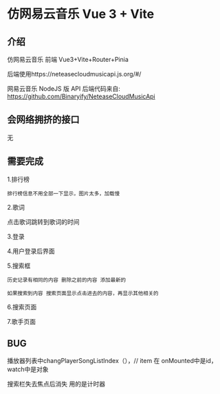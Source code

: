 # 仿网易云音乐 Vue 3 + Vite

## 介绍

仿网易云音乐 前端 Vue3+Vite+Router+Pinia

后端使用https://neteasecloudmusicapi.js.org/#/

网易云音乐 NodeJS 版 API 后端代码来自: https://github.com/Binaryify/NeteaseCloudMusicApi

## 会网络拥挤的接口

无

## 需要完成

1.排行榜

    排行榜信息不用全部一下显示，图片太多，加载慢

2.歌词

   点击歌词跳转到歌词的时间

3.登录

4.用户登录后界面

5.搜索框

    历史记录有相同的内容 删除之前的内容 添加最新的

    如果搜索到内容 搜索页面显示点击进去的内容，再显示其他相关的

6.搜索页面

7.歌手页面

## BUG

播放器列表中changPlayerSongListIndex（），// item 在  onMounted中是id，watch中是对象

搜索栏失去焦点后消失 用的是计时器
